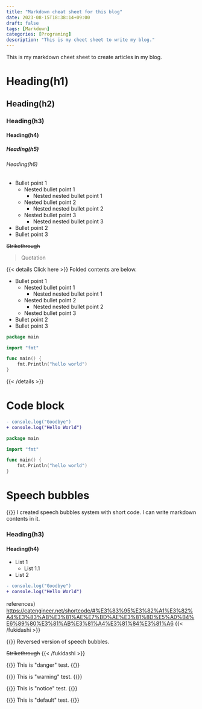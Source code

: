 ```yaml
---
title: "Markdown cheat sheet for this blog"
date: 2023-08-15T18:38:14+09:00
draft: false
tags: [Markdown]
categories: [Programing]
description: "This is my cheet sheet to write my blog."
---
```


This is my markdown cheet sheet to create articles in my blog.

# Heading(h1)
## Heading(h2)
### Heading(h3)
#### Heading(h4)
##### Heading(h5)
###### Heading(h6)

- Bullet point 1
    - Nested bullet point 1
        - Nested nested bullet point 1
    - Nested bullet point 2
        - Nested nested bullet point 2
    - Nested bullet point 3
        - Nested nested bullet point 3
- Bullet point 2
- Bullet point 3

~~Strikethrough~~

> Quotation

{{< details Click here >}}
Folded contents are below.
- Bullet point 1
    - Nested bullet point 1
        - Nested nested bullet point 1
    - Nested bullet point 2
        - Nested nested bullet point 2
    - Nested bullet point 3
- Bullet point 2
- Bullet point 3

```go {name="main.go"}
package main

import "fmt"

func main() {
    fmt.Println("hello world")
}
```
{{< /details >}}


# Code block
```diff
- console.log("Goodbye")
+ console.log("Hello World")
```
```go {linenos=false,hl_lines=[3,"5-7"],name="main.go"}
package main

import "fmt"

func main() {
    fmt.Println("hello world")
}
```

# Speech bubbles
{{<fukidashi position="left" path="doflamingo.png">}}
I created speech bubbles system with short code. 
I can write markdown contents in it.

### Heading(h3)
#### Heading(h4)

- List 1
  - List 1.1
- List 2

```diff
- console.log("Goodbye")
+ console.log("Hello World")
```

references）https://catengineer.net/shortcode/#%E3%83%95%E3%82%A1%E3%82%A4%E3%83%AB%E3%81%AE%E7%BD%AE%E3%81%8D%E5%A0%B4%E6%89%80%E3%81%AB%E3%81%A4%E3%81%84%E3%81%A6
{{< /fukidashi >}}

{{<fukidashi position="right" path="ryota.png">}}
Reversed version of speech bubbles.

~~Strikethrough~~
{{< /fukidashi >}}

{{<alert type="danger">}}
This is "danger" test.
{{</alert>}}

{{<alert type="warning">}}
This is "warning" test.
{{</alert>}}

{{<alert type="notice">}}
This is "notice" test.
{{</alert>}}

{{<alert type="default">}}
This is "default" test.
{{</alert>}}
